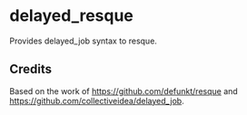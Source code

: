 delayed_resque
==============

Provides delayed_job syntax to resque.

Credits
-------

Based on the work of https://github.com/defunkt/resque and 
https://github.com/collectiveidea/delayed_job.